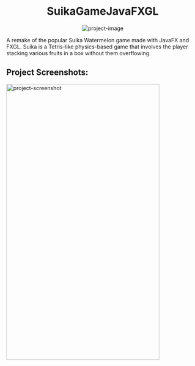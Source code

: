 <h1 align="center" id="title">SuikaGameJavaFXGL</h1>

<p align="center"><img src="https://socialify.git.ci/lucenstuff/SuikaGameJavaFXGL/image?font=KoHo&amp;language=1&amp;logo=https%3A%2F%2Fres.cloudinary.com%2Fdcbmvyyes%2Fimage%2Fupload%2Fv1706833791%2FSuika%2Fwatermelon_oecrjc.png&amp;name=1&amp;pattern=Solid&amp;theme=Auto" alt="project-image"></p>

<p id="description">A remake of the popular Suika Watermelon game made with JavaFX and FXGL. Suika is a Tetris-like physics-based game that involves the player stacking various fruits in a box without them overflowing.</p>

<h2>Project Screenshots:</h2>

<img src="https://res.cloudinary.com/dcbmvyyes/image/upload/v1706833792/Suika/view_ckd01m.png" alt="project-screenshot" width="400" height="720/">
